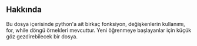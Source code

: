 ## Hakkında
Bu dosya içerisinde python'a ait birkaç fonksiyon, değişkenlerin kullanımı, for, while döngü örnekleri mevcuttur. Yeni öğrenmeye başlayanlar için küçük göz gezdirebilecek bir dosya. 
